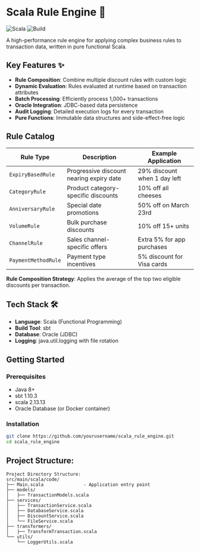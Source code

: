 # Scala Rule Engine 🚀

![Scala](https://img.shields.io/badge/Scala-2.13.x-DC322F?logo=scala&logoColor=white)
![Build](https://img.shields.io/badge/Build-sbt-green.svg)

A high-performance rule engine for applying complex business rules to transaction data, written in pure functional Scala.

## Key Features ✨

- **Rule Composition**: Combine multiple discount rules with custom logic
- **Dynamic Evaluation**: Rules evaluated at runtime based on transaction attributes
- **Batch Processing**: Efficiently process 1,000+ transactions
- **Oracle Integration**: JDBC-based data persistence
- **Audit Logging**: Detailed execution logs for every transaction
- **Pure Functions**: Immutable data structures and side-effect-free logic

## Rule Catalog

| Rule Type               | Description                                  | Example Application          |
|-------------------------|----------------------------------------------|------------------------------|
| `ExpiryBasedRule`       | Progressive discount nearing expiry date     | 29% discount when 1 day left |
| `CategoryRule`          | Product category-specific discounts         | 10% off all cheeses          |
| `AnniversaryRule`       | Special date promotions                     | 50% off on March 23rd        |
| `VolumeRule`            | Bulk purchase discounts                     | 10% off 15+ units            |
| `ChannelRule`           | Sales channel-specific offers               | Extra 5% for app purchases   |
| `PaymentMethodRule`     | Payment type incentives                     | 5% discount for Visa cards   |

**Rule Composition Strategy**: 
Applies the average of the top two eligible discounts per transaction.

## Tech Stack 🛠️

- **Language**: Scala (Functional Programming)
- **Build Tool**: sbt
- **Database**: Oracle (JDBC)
- **Logging**: java.util.logging with file rotation

## Getting Started

### Prerequisites

- Java 8+
- sbt 1.10.3
- scala 2.13.13
- Oracle Database (or Docker container)

### Installation

```bash
git clone https://github.com/yourusername/scala_rule_engine.git
cd scala_rule_engine
```


## Project Structure: 
```
Project Directory Structure:
src/main/scala/code/
├── Main.scala               - Application entry point
├── models/
│   ├── TransactionModels.scala  
├── services/
│   ├── TransactionService.scala 
│   ├── DatabaseService.scala    
│   ├── DiscountService.scala    
│   └── FileService.scala        
├── transformers/              
│   ├── TransformTransaction.scala  
└── utils/
    └── LoggerUtils.scala    
```
